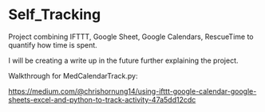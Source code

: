 # Self_Tracking
Project combining IFTTT, Google Sheet, Google Calendars, RescueTime to quantify how time is spent.

I will be creating a write up in the future further explaining the project.

Walkthrough for MedCalendarTrack.py:

https://medium.com/@chrishornung14/using-ifttt-google-calendar-google-sheets-excel-and-python-to-track-activity-47a5dd12cdc
